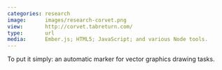 ```yaml
---
categories: research
image:      images/research-corvet.png
view:       http://corvet.tabreturn.com/
type:       url
media:      Ember.js; HTML5; JavaScript; and various Node tools.
---
```

To put it simply: an automatic marker for vector graphics drawing tasks.
